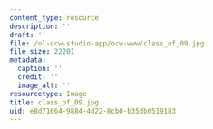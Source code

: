 ```yaml
---
content_type: resource
description: ''
draft: ''
file: /ol-ocw-studio-app/ocw-www/class_of_09.jpg
file_size: 22201
metadata:
  caption: ''
  credit: ''
  image_alt: ''
resourcetype: Image
title: class_of_09.jpg
uid: e8d71664-9884-4d22-8cb0-b35db0519183
---
```

